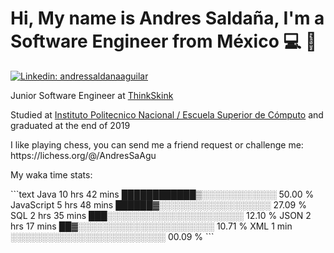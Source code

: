 # Hi, My name is Andres Saldaña, I'm a Software Engineer from México :computer: :boy:

[![Linkedin: andressaldanaaguilar](https://img.shields.io/badge/-andressaldanaaguilar-blue?style=flat-square&logo=Linkedin&logoColor=white&link=https://www.linkedin.com/in/thaianebraga/)](https://www.linkedin.com/in/andressaldanaaguilar)

<p>Junior Software Engineer at <a href="https://www.thinkskink.com/">ThinkSkink</a></p>
<p>Studied at <a href="https://en.wikipedia.org/wiki/ESCOM">Instituto Politecnico Nacional / Escuela Superior de Cómputo</a> and graduated at the end of 2019</p>
<p>I like playing chess, you can send me a friend request or challenge me: https://lichess.org/@/AndresSaAgu</p>

<p> My waka time stats: </p>
<!--START_SECTION:waka-->
```text
Java         10 hrs 42 mins  ████████████▒░░░░░░░░░░░░   50.00 % 
JavaScript   5 hrs 48 mins   ██████▓░░░░░░░░░░░░░░░░░░   27.09 % 
SQL          2 hrs 35 mins   ███░░░░░░░░░░░░░░░░░░░░░░   12.10 % 
JSON         2 hrs 17 mins   ██▓░░░░░░░░░░░░░░░░░░░░░░   10.71 % 
XML          1 min           ░░░░░░░░░░░░░░░░░░░░░░░░░   00.09 % 
```
<!--END_SECTION:waka-->

